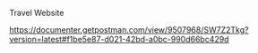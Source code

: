 
Travel Website

https://documenter.getpostman.com/view/9507968/SW7Z2Tkg?version=latest#f1be5e87-d021-42bd-a0bc-990d66bc429d
